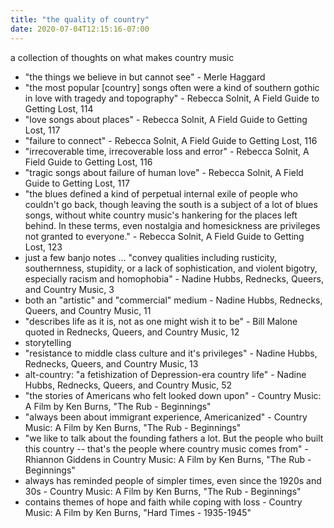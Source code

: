 ```yaml
---
title: "the quality of country"
date: 2020-07-04T12:15:16-07:00
---
```

a collection of thoughts on what makes country music 

- "the things we believe in but cannot see" - Merle Haggard
- "the most popular [country] songs often were a kind of southern gothic in love with tragedy and topography" - Rebecca Solnit, A Field Guide to Getting Lost, 114
- "love songs about places" - Rebecca Solnit, A Field Guide to Getting Lost, 117
- "failure to connect" - Rebecca Solnit, A Field Guide to Getting Lost, 116
- "irrecoverable time, irrecoverable loss and error" - Rebecca Solnit, A Field Guide to Getting Lost, 116
- "tragic songs about failure of human love" - Rebecca Solnit, A Field Guide to Getting Lost, 117
- "the blues defined a kind of perpetual internal exile of people who couldn't go back, though leaving the south is a subject of a lot of blues songs, without white country music's hankering for the places left behind. In these terms, even nostalgia and homesickness are privileges not granted to everyone." - Rebecca Solnit, A Field Guide to Getting Lost, 123
- just a few banjo notes ... "convey qualities including rusticity, southernness, stupidity, or a lack of sophistication, and violent bigotry, especially racism and homophobia" - Nadine Hubbs, Rednecks, Queers, and Country Music, 3
- both an "artistic" and "commercial" medium - Nadine Hubbs, Rednecks, Queers, and Country Music, 11
- "describes life as it is, not as one might wish it to be" - Bill Malone quoted in Rednecks, Queers, and Country Music, 12
- storytelling 
- "resistance to middle class culture and it's privileges" - Nadine Hubbs, Rednecks, Queers, and Country Music, 13
- alt-country: "a fetishization of Depression-era country life" - Nadine Hubbs, Rednecks, Queers, and Country Music, 52
- "the stories of Americans who felt looked down upon" - Country Music: A Film by Ken Burns, "The Rub - Beginnings"
- "always been about immigrant experience, Americanized" - Country Music: A Film by Ken Burns, "The Rub - Beginnings"
- "we like to talk about the founding fathers a lot. But the people who built this country -- that's the people where country music comes from" - Rhiannon Giddens in Country Music: A Film by Ken Burns, "The Rub - Beginnings"
- always has reminded people of simpler times, even since the 1920s and 30s - Country Music: A Film by Ken Burns, "The Rub - Beginnings"
- contains themes of hope and faith while coping with loss - Country Music: A Film by Ken Burns, "Hard Times - 1935-1945"